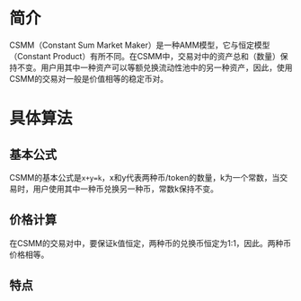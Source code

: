# 简介
CSMM（Constant Sum Market Maker）是一种AMM模型，它与恒定模型（Constant Product）有所不同。在CSMM中，交易对中的资产总和（数量）保持不变。用户用其中一种资产可以等额兑换流动性池中的另一种资产，因此，使用CSMM的交易对一般是价值相等的稳定币对。
# 具体算法
## 基本公式
CSMM的基本公式是``x+y=k``，x和y代表两种币/token的数量，k为一个常数，当交易时，用户使用其中一种币兑换另一种币，常数k保持不变。
## 价格计算
在CSMM的交易对中，要保证k值恒定，两种币的兑换币恒定为1:1，因此。两种币价格相等。
## 特点
